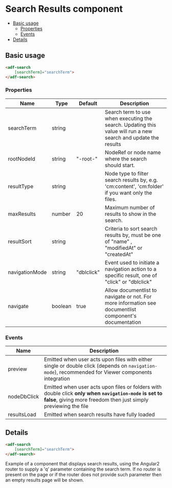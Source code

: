 # Search Results component

<!-- markdown-toc start - Don't edit this section.  npm run toc to generate it-->

<!-- toc -->

- [Basic usage](#basic-usage)
  * [Properties](#properties)
  * [Events](#events)
- [Details](#details)

<!-- tocstop -->

<!-- markdown-toc end -->

## Basic usage

```html
<adf-search 
    [searchTerm]="searchTerm">
</adf-search>
```

### Properties

| Name | Type | Default | Description |
| --- | --- | --- | --- |
| searchTerm | string | | Search term to use when executing the search. Updating this value will run a new search and update the results  |
| rootNodeId | string | "-root-" | NodeRef or node name where the search should start. |
| resultType | string | | Node type to filter search results by, e.g. 'cm:content', 'cm:folder' if you want only the files. |
| maxResults | number  | 20 | Maximum number of results to show in the search. |
| resultSort | string  | | Criteria to sort search results by, must be one of "name" , "modifiedAt" or "createdAt" |
| navigationMode | string | "dblclick" | Event used to initiate a navigation action to a specific result, one of "click" or "dblclick" |
| navigate | boolean | true | Allow documentlist to navigate or not. For more information see documentlist component's documentation |

### Events

| Name | Description |
| --- | --- |
| preview | Emitted when user acts upon files with either single or double click (depends on `navigation-mode`), recommended for Viewer components integration  |
| nodeDbClick | Emitted when user acts upon files or folders with double click **only when `navigation-mode` is set to false**, giving more freedom then just simply previewing the file |
| resultsLoad | Emitted when search results have fully loaded |

## Details

```html
<adf-search
    [searchTerm]="searchTerm">
</adf-search>
```

Example of a component that displays search results, using the Angular2 router to supply a 'q' parameter containing the
search term. If no router is present on the page or if the router does not provide such parameter then an empty
results page will be shown.
